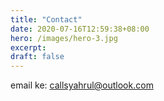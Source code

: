 ```yaml
---
title: "Contact"
date: 2020-07-16T12:59:38+08:00
hero: /images/hero-3.jpg
excerpt:
draft: false
---
```

email ke: callsyahrul@outlook.com